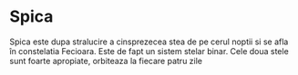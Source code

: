# Spica

Spica este dupa stralucire a cinsprezecea stea de pe cerul noptii si se afla în
constelatia Fecioara. Este de fapt un sistem stelar binar. Cele doua stele sunt
foarte apropiate, orbiteaza la fiecare patru zile
